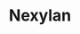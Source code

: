 ---
blog: https://nexylan.com/blog
facebook: https://facebook.com/Nexylan
linkedin: https://linkedin.com/company/nexylan/
logohandle: nexylan
sort: nexylan
title: Nexylan
twitter: https://x.com/Nexylan
website: https://www.nexylan.com/
---